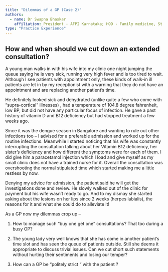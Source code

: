 ```yaml
---
title: "Dilemmas of a GP (Case 2)"
authors:
  - name: Dr Swapna Bhaskar
    affiliation: President - AFPI Karnataka; HOD - Family medicine, St. Philomena's Hospital
type: "Practice Experience"
---
```


## How and when should we cut down an extended consultation?

A young man walks in with his wife into my clinic one night jumping the queue saying he is very sick, running very high fever and is too tired to wait. Although I see patients with appointment only, these kinds of walk-in ill patients are let in by my receptionist with a warning that they do not have an appointment and are replacing another patient’s time.

He definitely looked sick and dehydrated (unlike quite a few who come with “supra-cortical” illnesses) , had a temperature of 104.8 degree fahrenheit, low BP, but did not have any particular focus of infection. He gave a past history of vitamin D and B12 deficiency but had stopped treatment a few weeks ago.  

Since it was the dengue season in Bangalore and wanting to rule out other infections too – I advised for a preferable admission and worked up for the routine infections. Meanwhile I started noticing that his wife was constantly interrupting the consultation talking about her Vitamin B12 deficiency, her sister’s deficiency and how different the symptoms were for each of them. I did give him a paracetamol injection which I load and give myself as my small clinic does not have a trained nurse for it. Overall the consultation was overshooting the normal stipulated time which started making me a little restless by now. 

Denying my advice for admission, the patient said he will get the investigations done and review. He slowly walked out of the clinic for payment but his wife wasn’t ready to go. And to my dismay she started asking about the lesions on her lips since 2 weeks (herpes labialis), the reasons for it and what she could do to alleviate it!

As a GP now my dilemmas crop up – 

1. How to manage such “buy one get one” consultations? That too during a busy OP?

2. The young lady very well knows that she has come in another patient’s time slot and has seen the queue of patients outside. Still she deems it appropriate to discuss trivial issues. Can we cut short such statements without hurting their sentiments and losing our temper?

3. How can a GP be “politely strict “ with the patient ? 
